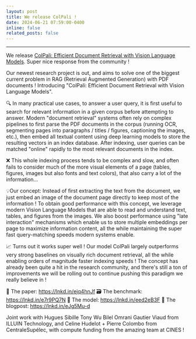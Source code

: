 ```yaml
---
layout: post
title: We release ColPali !
date: 2024-06-21 07:59:00-0400
inline: false
related_posts: false
---
```


***

We release [ColPali: Efficient Document Retrieval with Vision Language Models](https://arxiv.org/abs/2407.01449).
Super nice response from the community !

Our newest research project is out, and aims to solve one of the biggest current problem in RAG (Retrieval Augmented Generation) with PDF documents ! Introducing "ColPali: Efficient Document Retrieval with Vision Language Models".

🔍 In many practical use cases, to answer a user query, it is first useful to search for relevant information in a given corpus before attempting to answer. Modern "document retrieval" systems often rely on complex pipelines to first parse the PDF documents in the corpus (running OCR, segmenting pages into paragraphs / titles / figures, captioning the images, etc.), then embed all textual content using deep learning models to store the resulting vectors in an index database. After indexing, user queries can be matched "online" rapidly to the most relevant documents in the index.

❌ This whole indexing process tends to be complex and slow, and often fails to consider much of the more visual elements of a page (tables, figures, images but also fonts and text colors), that also carry a lot of the information...

💡Our concept: Instead of first extracting the text from the document, we just embed an image of the document page directly to keep most of the information ! To obtain good performance with this concept, we leverage modern Vision Language Models that are able to read and understand text, tables, and figures from the images. We also boost performance using "late interaction" mechanisms which enable us to store multiple embeddings per page to maximize information content, all the while maintaining the super fast query-matching speeds modern systems enable.

📈 Turns out it works super well ! Our model ColPali largely outperforms very strong baselines on visually rich document retrieval, all the while enabling orders of magnitude faster indexing speeds ! The concept has already been quite a hit in the research community, and there's still a ton of improvements we will be rolling out to continue pushing this paradigm we really believe in !

📝 The paper: https://lnkd.in/ejq4hnJf
🗃️ The benchmark: https://lnkd.in/e7r9PQ7N
👀 The model: https://lnkd.in/eed2eB3F
📰 The blogpost: https://lnkd.in/eJg5Mu-d

Joint work with Hugues Sibille Tony Wu Bilel Omrani Gautier Viaud from ILLUIN Technology, and Celine Hudelot + Pierre Colombo from CentraleSupélec, with compute funding from the amazing team at CINES !
